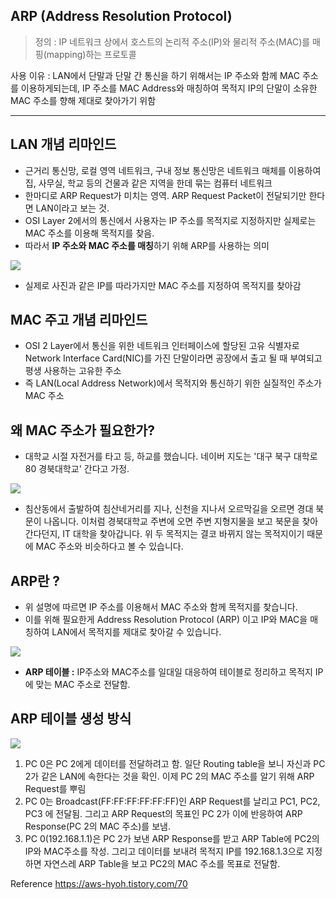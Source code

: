 ## ARP (Address Resolution Protocol)

> 정의 : IP 네트워크 상에서 호스트의 논리적 주소(IP)와 물리적 주소(MAC)를 매핑(mapping)하는 프로토콜

사용 이유 : LAN에서 단말과 단말 간 통신을 하기 위해서는 IP 주소와 함께 MAC 주소를 이용하게되는데,
IP 주소를 MAC Address와 매칭하여 목적지 IP의 단말이 소유한 MAC 주소를 향해 제대로 찾아가기 위함

---

## LAN 개념 리마인드
- 근거리 통신망, 로컬 영역 네트워크, 구내 정보 통신망은 네트워크 매체를 이용하여 집, 사무실, 학교 등의 건물과 같은 지역을 한데 묶는 컴퓨터 네트워크
- 한마디로 ARP Request가 미치는 영역. ARP Request Packet이 전달되기만 한다면 LAN이라고 보는 것.
- OSI Layer 2에서의 통신에서 사용자는 IP 주소를 목적지로 지정하지만 실제로는 MAC 주소를 이용해 목적지를 찾음.
- 따라서 **IP 주소와 MAC 주소를 매칭**하기 위해 ARP를 사용하는 의미

![](https://img1.daumcdn.net/thumb/R1280x0/?scode=mtistory2&fname=https%3A%2F%2Fblog.kakaocdn.net%2Fdna%2FpOgKR%2FbtsPnI3qzfl%2FAAAAAAAAAAAAAAAAAAAAAH530JSz4hJwjmOj7s5iBhwMO1MR5P2I8eJNBle6YraM%2Fimg.png%3Fcredential%3DyqXZFxpELC7KVnFOS48ylbz2pIh7yKj8%26expires%3D1753973999%26allow_ip%3D%26allow_referer%3D%26signature%3DCU6Up2wvkJ25pWH0LPeCdiRWB%252F8%253D)
- 실제로 사진과 같은 IP를 따라가지만 MAC 주소를 지정하여 목적지를 찾아감

## MAC 주고 개념 리마인드
- OSI 2 Layer에서 통신을 위한 네트워크 인터페이스에 할당된 고유 식별자로 Network Interface Card(NIC)를 가진 단말이라면 공장에서 출고 될 때 부여되고 평생 사용하는 고유한 주소
- 즉 LAN(Local Address Network)에서 목적지와 통신하기 위한 실질적인 주소가 MAC 주소

## 왜 MAC 주소가 필요한가?

- 대학교 시절 자전거를 타고 등, 하교를 했습니다. 네이버 지도는 '대구 북구 대학로 80 경북대학교' 간다고 가정.

![](https://img1.daumcdn.net/thumb/R1280x0/?scode=mtistory2&fname=https%3A%2F%2Fblog.kakaocdn.net%2Fdna%2FIXpFQ%2FbtsPnvC9UHC%2FAAAAAAAAAAAAAAAAAAAAAGtb1G6elISs-GJli5NBsqfDXUxiWY_AM5Q1geUWWiGl%2Fimg.png%3Fcredential%3DyqXZFxpELC7KVnFOS48ylbz2pIh7yKj8%26expires%3D1753973999%26allow_ip%3D%26allow_referer%3D%26signature%3DKtLDWUZmJE4nibaHFplFdnLaZEM%253D)

- 침산동에서 출발하여 침산네거리를 지나, 신천을 지나서 오르막길을 오르면 경대 북문이 나옵니다. 이처럼 경북대학교 주변에 오면
주변 지형지물을 보고 북문을 찾아간다던지, IT 대학을 찾아갑니다. 위 두 목적지는 결코 바뀌지 않는 목적지이기 때문에 
MAC 주소와 비슷하다고 볼 수 있습니다.

## ARP란 ?

- 위 설명에 따르면 IP 주소를 이용해서 MAC 주소와 함께 목적지를 찾습니다.
- 이를 위해 필요한게 Address Resolution Protocol (ARP) 이고 IP와 MAC을 매칭하여 LAN에서 목적지를 제대로 찾아갈 수 있습니다.

![](https://img1.daumcdn.net/thumb/R1280x0/?scode=mtistory2&fname=https%3A%2F%2Fblog.kakaocdn.net%2Fdna%2FcAlu7b%2FbtsPrqHAQtK%2FAAAAAAAAAAAAAAAAAAAAAIOGdz0WKrzXtMbiGkOnr_EPJYRqPc711-MP-JcibCHu%2Fimg.png%3Fcredential%3DyqXZFxpELC7KVnFOS48ylbz2pIh7yKj8%26expires%3D1753973999%26allow_ip%3D%26allow_referer%3D%26signature%3DtZz73g7u97EGt9UhqNgBDE862z8%253D)
- **ARP 테이블 :** IP주소와 MAC주소를 일대일 대응하여 테이블로 정리하고 목적지 IP에 맞는 MAC 주소로 전달함.

## **ARP 테이블 생성 방식**

![](https://img1.daumcdn.net/thumb/R1280x0/?scode=mtistory2&fname=https%3A%2F%2Fblog.kakaocdn.net%2Fdna%2FpOgKR%2FbtsPnI3qzfl%2FAAAAAAAAAAAAAAAAAAAAAH530JSz4hJwjmOj7s5iBhwMO1MR5P2I8eJNBle6YraM%2Fimg.png%3Fcredential%3DyqXZFxpELC7KVnFOS48ylbz2pIh7yKj8%26expires%3D1753973999%26allow_ip%3D%26allow_referer%3D%26signature%3DCU6Up2wvkJ25pWH0LPeCdiRWB%252F8%253D)

1. PC 0은 PC 2에게 데이터를 전달하려고 함. 일단 Routing table을 보니 자신과 PC 2가 같은 LAN에 속한다는 것을 확인.
이제 PC 2의 MAC 주소를 알기 위해 ARP Request를 뿌림
2. PC 0는 Broadcast(FF:FF:FF:FF:FF:FF)인 ARP Request를 날리고 PC1, PC2, PC3 에 전달됨. 그리고 ARP Request의 목표인 PC 2가 이에 반응하여 ARP Response(PC 2의 MAC 주소)를 보냄.
3. PC 0(192.168.1.1)은 PC 2가 보낸 ARP Response를 받고 ARP Table에 PC2의 IP와 MAC주소를 작성.
그리고 데이터를 보내려 목적지 IP를 192.168.1.3으로 지정하면 자연스레 ARP Table을 보고 PC2의 MAC 주소를 목표로 전달함.


Reference
https://aws-hyoh.tistory.com/70